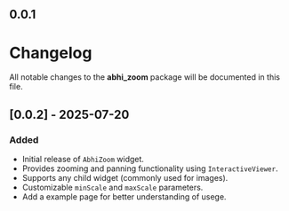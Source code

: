 ## 0.0.1

# Changelog

All notable changes to the **abhi_zoom** package will be documented in this file.

## [0.0.2] - 2025-07-20

### Added
- Initial release of `AbhiZoom` widget.
- Provides zooming and panning functionality using `InteractiveViewer`.
- Supports any child widget (commonly used for images).
- Customizable `minScale` and `maxScale` parameters.
- Add a example page for better understanding of usege.


